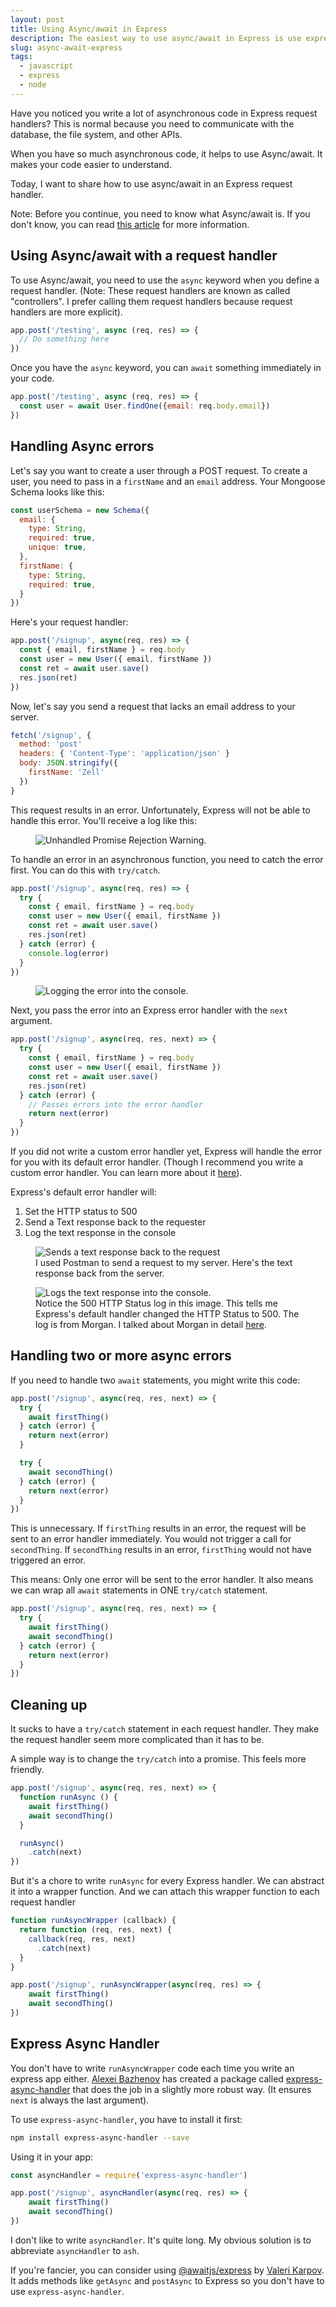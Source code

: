 ```yaml
---
layout: post
title: Using Async/await in Express
description: The easiest way to use async/await in Express is use express-async-handler. This article shows you why, and how you can use it.
slug: async-await-express
tags:
  - javascript
  - express
  - node
---
```


Have you noticed you write a lot of asynchronous code in Express request handlers? This is normal because you need to communicate with the database, the file system, and other APIs.

When you have so much asynchronous code, it helps to use Async/await. It makes your code easier to understand.

Today, I want to share how to use async/await in an Express request handler.

<!-- more -->

Note: Before you continue, you need to know what Async/await is. If you don't know, you can read [this article][1] for more information.

## Using Async/await with a request handler

To use Async/await, you need to use the `async` keyword when you define a request handler. (Note: These request handlers are known as called "controllers". I prefer calling them request handlers because request handlers are more explicit).

```js
app.post('/testing', async (req, res) => {
  // Do something here
})
```

Once you have the `async` keyword, you can `await` something immediately in your code.

```js
app.post('/testing', async (req, res) => {
  const user = await User.findOne({email: req.body.email})
})
```

## Handling Async errors

Let's say you want to create a user through a POST request. To create a user, you need to pass in a `firstName` and an `email` address. Your Mongoose Schema looks like this:

```js
const userSchema = new Schema({
  email: {
    type: String,
    required: true,
    unique: true,
  },
  firstName: {
    type: String,
    required: true,
  }
})
```

Here's your request handler:

```js
app.post('/signup', async(req, res) => {
  const { email, firstName } = req.body
  const user = new User({ email, firstName })
  const ret = await user.save()
  res.json(ret)
})
```

Now, let's say you send a request that lacks an email address to your server.

```js
fetch('/signup', {
  method: 'post'
  headers: { 'Content-Type': 'application/json' }
  body: JSON.stringify({
    firstName: 'Zell'
  })
}
```

This request results in an error. Unfortunately, Express will not be able to handle this error. You'll receive a log like this:

<figure role="figure"><img src="/images/2019/async-await-express/unhandled-error.png" alt="Unhandled Promise Rejection Warning."></figure>

To handle an error in an asynchronous function, you need to catch the error first. You can do this with `try/catch`.

```js
app.post('/signup', async(req, res) => {
  try {
    const { email, firstName } = req.body
    const user = new User({ email, firstName })
    const ret = await user.save()
    res.json(ret)
  } catch (error) {
    console.log(error)
  }
})
```

<figure role="figure"><img src="/images/2019/async-await-express/console-log-error.png" alt="Logging the error into the console."></figure>

Next, you pass the error into an Express error handler with the `next` argument.

```js
app.post('/signup', async(req, res, next) => {
  try {
    const { email, firstName } = req.body
    const user = new User({ email, firstName })
    const ret = await user.save()
    res.json(ret)
  } catch (error) {
    // Passes errors into the error handler
    return next(error)
  }
})
```

If you did not write a custom error handler yet, Express will handle the error for you with its default error handler. (Though I recommend you write a custom error handler. You can learn more about it [here]()).

Express's default error handler will:

1. Set the HTTP status to 500
2. Send a Text response back to the requester
3. Log the text response in the console

<figure role="figure" aria-label="I used Postman to send a request to my server. Here's the text response back from the server."><img src="/images/2019/async-await-express/default-error-handler-response.png" alt="Sends a text response back to the request"><figcaption>I used Postman to send a request to my server. Here's the text response back from the server. </figcaption></figure>

<figure role="figure" aria-label="Notice the 500 HTTP Status log in this image. This tells me Express's default handler changed the HTTP Status to 500."><img src="/images/2019/async-await-express/default-error-handler-log.png" alt="Logs the text response into the console."><figcaption>Notice the 500 HTTP Status log in this image. This tells me Express's default handler changed the HTTP Status to 500. The log is from Morgan. I talked about Morgan in detail <a href="/blog/express-middlewares"> here</a>. </figcaption></figure>

## Handling two or more async errors

If you need to handle two `await` statements, you might write this code:

```js
app.post('/signup', async(req, res, next) => {
  try {
    await firstThing()
  } catch (error) {
    return next(error)
  }

  try {
    await secondThing()
  } catch (error) {
    return next(error)
  }
})
```

This is unnecessary. If `firstThing` results in an error, the request will be sent to an error handler immediately. You would not trigger a call for `secondThing`. If `secondThing` results in an error, `firstThing` would not have triggered an error.

This means: Only one error will be sent to the error handler. It also means we can wrap all `await` statements in ONE `try/catch` statement.

```js
app.post('/signup', async(req, res, next) => {
  try {
    await firstThing()
    await secondThing()
  } catch (error) {
    return next(error)
  }
})
```

## Cleaning up

It sucks to have a `try/catch` statement in each request handler. They make the request handler seem more complicated than it has to be.

A simple way is to change the `try/catch` into a promise. This feels more friendly.

```js
app.post('/signup', async(req, res, next) => {
  function runAsync () {
    await firstThing()
    await secondThing()
  }

  runAsync()
    .catch(next)
})
```

But it's a chore to write `runAsync` for every Express handler. We can abstract it into a wrapper function. And we can attach this wrapper function to each request handler

```js
function runAsyncWrapper (callback) {
  return function (req, res, next) {
    callback(req, res, next)
      .catch(next)
  }
}

app.post('/signup', runAsyncWrapper(async(req, res) => {
    await firstThing()
    await secondThing()
})
```

## Express Async Handler

You don't have to write `runAsyncWrapper` code each time you write an express app either. [Alexei Bazhenov][3] has created a package called [express-async-handler][4] that does the job in a slightly more robust way. (It ensures `next` is always the last argument).

To use `express-async-handler`, you have to install it first:

```bash
npm install express-async-handler --save
```

Using it in your app:

```js
const asyncHandler = require('express-async-handler')

app.post('/signup', asyncHandler(async(req, res) => {
    await firstThing()
    await secondThing()
})
```

I don't like to write `asyncHandler`. It's quite long. My obvious solution is to abbreviate `asyncHandler` to `ash`.

If you're fancier, you can consider using [@awaitjs/express][5] by [Valeri Karpov][6]. It adds methods like `getAsync` and `postAsync` to Express so you don't have to use `express-async-handler`.

[1]:	/blog/async-await
[3]:	https://github.com/Abazhenov
[4]:	https://www.npmjs.com/package/express-async-handler
[5]:	https://www.npmjs.com/package/@awaitjs/express
[6]:	https://twitter.com/code_barbarian
